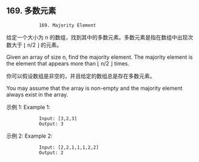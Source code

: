 ## 169. 多数元素

                169. Majority Element

给定一个大小为 n 的数组，找到其中的多数元素。多数元素是指在数组中出现次数大于 ⌊ n/2 ⌋ 的元素。

Given an array of size n, find the majority element. The majority element is the element that appears more than ⌊ n/2 ⌋ times.

你可以假设数组是非空的，并且给定的数组总是存在多数元素。

You may assume that the array is non-empty and the majority element always exist in the array.

示例 1:   Example 1:

                Input: [3,2,3]
                Output: 3

示例 2:    Example 2:

                Input: [2,2,1,1,1,2,2]
                Output: 2